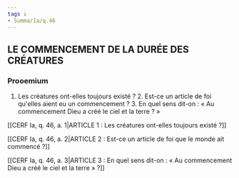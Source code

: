 ```yaml
---
tags : 
- Summa/Ia/q.46
---
```


## LE COMMENCEMENT DE LA DURÉE DES CRÉATURES

### Prooemium

1. Les créatures ont-elles toujours existé ? 2. Est-ce un article de foi qu'elles aient eu un commencement ? 3. En quel sens dit-on : « Au commencement Dieu a créé le ciel et la terre ? » 

[[CERF Ia, q. 46, a. 1|ARTICLE 1 : Les créatures ont-elles toujours existé ?]]

[[CERF Ia, q. 46, a. 2|ARTICLE 2 : Est-ce un article de foi que le monde ait commencé ?]]

[[CERF Ia, q. 46, a. 3|ARTICLE 3 : En quel sens dit-on : « Au commencement Dieu a créé le ciel et la terre » ?]]

